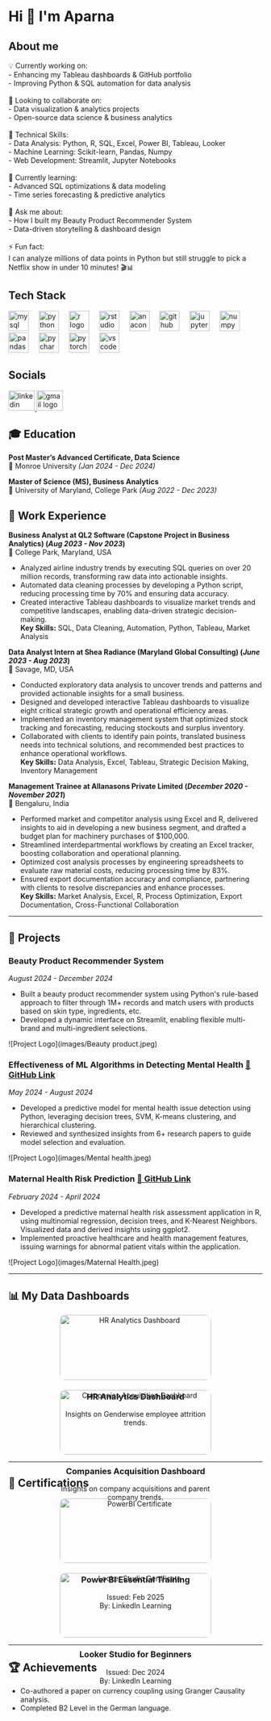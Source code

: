 <h1 align="left">Hi 👋 I'm Aparna</h1>





<h2 align="left">About me</h2>



<p align="left">💡 Currently working on:<br>- Enhancing my Tableau dashboards & GitHub portfolio<br>- Improving Python & SQL automation for data analysis<br><br>🤝 Looking to collaborate on:<br>- Data visualization & analytics projects<br>- Open-source data science & business analytics<br><br>📌 Technical Skills:<br>- Data Analysis: Python, R, SQL, Excel, Power BI, Tableau, Looker<br>- Machine Learning: Scikit-learn, Pandas, Numpy<br>- Web Development: Streamlit, Jupyter Notebooks<br><br>📖 Currently learning:<br>- Advanced SQL optimizations & data modeling<br>- Time series forecasting & predictive analytics<br><br>💬 Ask me about:<br>- How I built my Beauty Product Recommender System<br>- Data-driven storytelling & dashboard design<br><br>⚡ Fun fact:<br>I can analyze millions of data points in Python but still struggle to pick a Netflix show in under 10 minutes! 🎬📊</p>



<h2 align="left">Tech Stack</h2>


<div align="left">
  <img src="https://cdn.jsdelivr.net/gh/devicons/devicon/icons/mysql/mysql-original.svg" height="40" alt="mysql logo"  />
  <img width="12" />
  <img src="https://cdn.jsdelivr.net/gh/devicons/devicon/icons/python/python-original.svg" height="40" alt="python logo"  />
  <img width="12" />
  <img src="https://cdn.jsdelivr.net/gh/devicons/devicon/icons/r/r-original.svg" height="40" alt="r logo"  />
  <img width="12" />
  <img src="https://cdn.jsdelivr.net/gh/devicons/devicon/icons/rstudio/rstudio-original.svg" height="40" alt="rstudio logo"  />
  <img width="12" />
  <img src="https://cdn.jsdelivr.net/gh/devicons/devicon/icons/anaconda/anaconda-original.svg" height="40" alt="anaconda logo"  />
  <img width="12" />
  <img src="https://cdn.jsdelivr.net/gh/devicons/devicon/icons/github/github-original.svg" height="40" alt="github logo"  />
  <img width="12" />
  <img src="https://cdn.jsdelivr.net/gh/devicons/devicon/icons/jupyter/jupyter-original.svg" height="40" alt="jupyter logo"  />
  <img width="12" />
  <img src="https://cdn.jsdelivr.net/gh/devicons/devicon/icons/numpy/numpy-original.svg" height="40" alt="numpy logo"  />
  <img width="12" />
  <img src="https://cdn.jsdelivr.net/gh/devicons/devicon/icons/pandas/pandas-original.svg" height="40" alt="pandas logo"  />
  <img width="12" />
  <img src="https://cdn.jsdelivr.net/gh/devicons/devicon/icons/pycharm/pycharm-original.svg" height="40" alt="pycharm logo"  />
  <img width="12" />
  <img src="https://cdn.jsdelivr.net/gh/devicons/devicon/icons/pytorch/pytorch-original.svg" height="40" alt="pytorch logo"  />
  <img width="12" />
  <img src="https://cdn.jsdelivr.net/gh/devicons/devicon/icons/vscode/vscode-original.svg" height="40" alt="vscode logo"  />
</div>


## Socials
<div align="left">
  <a href="https://www.linkedin.com/in/aparna-raghavendra/" target="_blank">
    <img src="https://raw.githubusercontent.com/maurodesouza/profile-readme-generator/master/src/assets/icons/social/linkedin/default.svg" width="52" height="40" alt="linkedin logo"  />
  </a>
  <a href="aparnaarao1996@gmail.com" target="_blank">
    <img src="https://raw.githubusercontent.com/maurodesouza/profile-readme-generator/master/src/assets/icons/social/gmail/default.svg" width="52" height="40" alt="gmail logo"  />
  </a>
</div>


## 🎓 Education  
**Post Master’s Advanced Certificate, Data Science**  
📍 Monroe University _(Jan 2024 - Dec 2024)_  

**Master of Science (MS), Business Analytics**  
📍 University of Maryland, College Park _(Aug 2022 - Dec 2023)_  

## 💼 Work Experience  
**Business Analyst at QL2 Software (Capstone Project in Business Analytics) (_Aug 2023 - Nov 2023_)**  
📍 College Park, Maryland, USA  
- Analyzed airline industry trends by executing SQL queries on over 20 million records, transforming raw data into actionable insights.  
- Automated data cleaning processes by developing a Python script, reducing processing time by 70% and ensuring data accuracy.  
- Created interactive Tableau dashboards to visualize market trends and competitive landscapes, enabling data-driven strategic decision-making.  
**Key Skills:** SQL, Data Cleaning, Automation, Python, Tableau, Market Analysis  

**Data Analyst Intern at Shea Radiance (Maryland Global Consulting) (_June 2023 - Aug 2023_)**  
📍 Savage, MD, USA  
- Conducted exploratory data analysis to uncover trends and patterns and provided actionable insights for a small business.  
- Designed and developed interactive Tableau dashboards to visualize eight critical strategic growth and operational efficiency areas.  
- Implemented an inventory management system that optimized stock tracking and forecasting, reducing stockouts and surplus inventory.  
- Collaborated with clients to identify pain points, translated business needs into technical solutions, and recommended best practices to enhance operational workflows.  
**Key Skills:** Data Analysis, Excel, Tableau, Strategic Decision Making, Inventory Management  

**Management Trainee at Allanasons Private Limited (_December 2020 - November 2021_)**  
📍 Bengaluru, India  
- Performed market and competitor analysis using Excel and R, delivered insights to aid in developing a new business segment, and drafted a budget plan for machinery purchases of $100,000.  
- Streamlined interdepartmental workflows by creating an Excel tracker, boosting collaboration and operational planning.  
- Optimized cost analysis processes by engineering spreadsheets to evaluate raw material costs, reducing processing time by 83%.  
- Ensured export documentation accuracy and compliance, partnering with clients to resolve discrepancies and enhance processes.  
**Key Skills:** Market Analysis, Excel, R, Process Optimization, Export Documentation, Cross-Functional Collaboration  
---

## 🚀 Projects  

### **Beauty Product Recommender System**  
_August 2024 - December 2024_  
+ Built a beauty product recommender system using Python's rule-based approach to filter through 1M+ records and match users with products based on skin type, ingredients, etc.  
+ Developed a dynamic interface on Streamlit, enabling flexible multi-brand and multi-ingredient selections.  

![Project Logo](images/Beauty product.jpeg)  

### **Effectiveness of ML Algorithms in Detecting Mental Health** [🔗 GitHub Link](https://github.com/AparnaRao15/ML-Algorithms-and-Mental-Health-Detection)  
_May 2024 - August 2024_  
+ Developed a predictive model for mental health issue detection using Python, leveraging decision trees, SVM, K-means clustering, and hierarchical clustering.  
+ Reviewed and synthesized insights from 6+ research papers to guide model selection and evaluation.  

![Project Logo](images/Mental health.jpeg)  

### **Maternal Health Risk Prediction** [🔗 GitHub Link](https://github.com/AparnaRao15/Maternal-Health-Risk-Prediction)  
_February 2024 - April 2024_  
+ Developed a predictive maternal health risk assessment application in R, using multinomial regression, decision trees, and K-Nearest Neighbors. Visualized data and derived insights using ggplot2.  
+ Implemented proactive healthcare and health management features, issuing warnings for abnormal patient vitals within the application.  

![Project Logo](images/Maternal Health.jpeg)  

---

## 📊 My Data Dashboards  

<div style="display: flex; flex-wrap: wrap; gap: 20px; justify-content: center;">

<a href="https://public.tableau.com/app/profile/aparna.raghavendra.rao/viz/HRAnalyticsDashboard_16962817155430/Dashboard2" target="_blank" style="text-decoration: none; color: inherit;">
    <div style="width: 300px; text-align: center;">
        <img src="images/HR Analytics Dashboard.jpeg" alt="HR Analytics Dashboard" style="width: 100%; border-radius: 10px;">
        <h3>HR Analytics Dashboard</h3>
        <p>Insights on Genderwise employee attrition trends.</p>
    </div>
</a>

<a href="https://public.tableau.com/app/profile/aparna.raghavendra.rao/viz/CompaniesAcquisitionDashboard-Aparna/FinalDashboard" target="_blank" style="text-decoration: none; color: inherit;">
    <div style="width: 300px; text-align: center;">
        <img src="images/Companies Acquisition Dashboard.jpeg" alt="Companies Acquisition Dashboard" style="width: 100%; border-radius: 10px;">
        <h3>Companies Acquisition Dashboard</h3>
        <p>Insights on company acquisitions and parent company trends.</p>
    </div>
</a>

</div>

---

## 📜 Certifications  

<div style="display: flex; flex-wrap: wrap; gap: 20px; justify-content: center;">

<div style="width: 300px; text-align: center;">
    <img src="images/PowerBI certificate.jpeg" alt="PowerBI Certificate" style="width: 100%; border-radius: 10px;">
    <h3>Power BI Essential Training</h3>
    <p>Issued: Feb 2025 <br> By: LinkedIn Learning</p>
</div>

<div style="width: 300px; text-align: center;">
    <img src="images/Looker Certificate.jpeg" alt="Looker Studio Certificate" style="width: 100%; border-radius: 10px;">
    <h3>Looker Studio for Beginners</h3>
    <p>Issued: Dec 2024 <br> By: LinkedIn Learning</p>
</div>

</div>

---

## 🏆 Achievements  

- Co-authored a paper on currency coupling using Granger Causality analysis.
- Completed B2 Level in the German language. 
